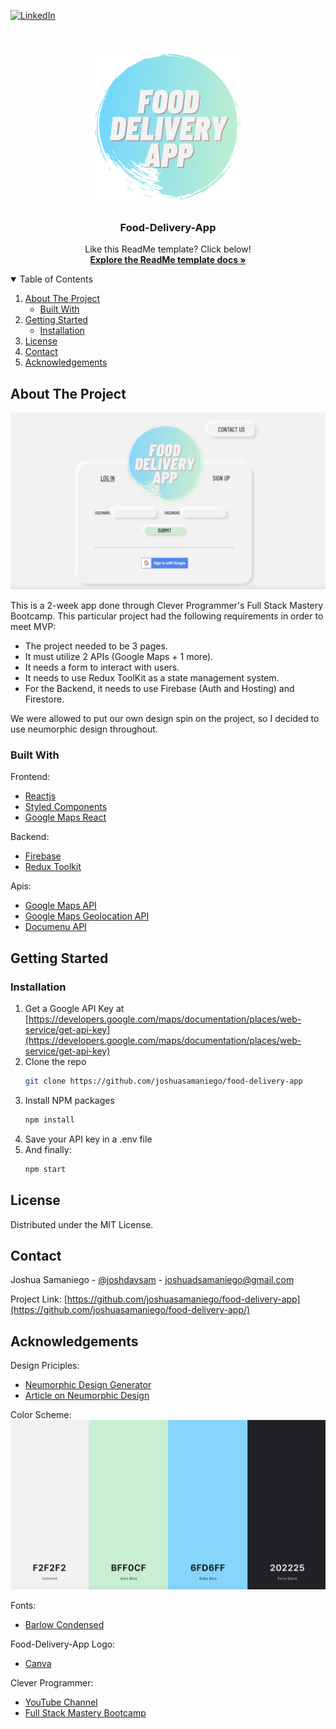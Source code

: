 <!--
*** Thanks for checking out the Best-README-Template. If you have a suggestion
*** that would make this better, please fork the repo and create a pull request
*** or simply open an issue with the tag "enhancement".
*** Thanks again! Now go create something AMAZING! :D
-->

<!-- PROJECT SHIELDS -->
<!--
*** I'm using markdown "reference style" links for readability.
*** Reference links are enclosed in brackets [ ] instead of parentheses ( ).
*** See the bottom of this document for the declaration of the reference variables
*** for contributors-url, forks-url, etc. This is an optional, concise syntax you may use.
*** https://www.markdownguide.org/basic-syntax/#reference-style-links
-->

[![LinkedIn][linkedin-shield]][linkedin-url]

<!-- PROJECT LOGO -->
<br />
<p align="center">

  <a href="https://github.com/joshuasamaniego/food-delivery-app">
    <img src="food-delivery/public/assets/FoodDeliveryApp.png" alt="Logo" width="250" height="250">
  </a>

  <h3 align="center">Food-Delivery-App</h3>

  <p align="center">
    Like this ReadMe template? Click below!
    <br />
    <a href="https://github.com/othneildrew/Best-README-Template"><strong>Explore the ReadMe template docs »</strong></a>
    <br />
  </p>
</p>

<!-- TABLE OF CONTENTS -->
<details open="open">
  <summary>Table of Contents</summary>
  <ol>
    <li>
      <a href="#about-the-project">About The Project</a>
      <ul>
        <li><a href="#built-with">Built With</a></li>
      </ul>
    </li>
    <li>
      <a href="#getting-started">Getting Started</a>
      <ul>
        <li><a href="#installation">Installation</a></li>
      </ul>
    </li>
    <li><a href="#license">License</a></li>
    <li><a href="#contact">Contact</a></li>
    <li><a href="#acknowledgements">Acknowledgements</a></li>
  </ol>
</details>

<!-- ABOUT THE PROJECT -->

## About The Project

[![Product Name Screen Shot][product-screenshot]](food-delivery/public/assets/food-delivery-app-welcome-page.png)

This is a 2-week app done through Clever Programmer's Full Stack Mastery Bootcamp. This particular project had the following requirements in order to meet MVP:

- The project needed to be 3 pages.
- It must utilize 2 APIs (Google Maps + 1 more).
- It needs a form to interact with users.
- It needs to use Redux ToolKit as a state management system.
- For the Backend, it needs to use Firebase (Auth and Hosting) and Firestore.

We were allowed to put our own design spin on the project, so I decided to use neumorphic design throughout.

### Built With

Frontend:

- [Reactjs](https://reactjs.org/)
- [Styled Components](https://styled-components.com/docs/basics)
- [Google Maps React](https://www.npmjs.com/package/google-maps-react)

Backend:

- [Firebase](https://firebase.google.com/)
- [Redux Toolkit](https://redux-toolkit.js.org/)

Apis:

- [Google Maps API](https://developers.google.com/maps)
- [Google Maps Geolocation API](https://developers.google.com/maps/documentation/geolocation/overview)
- [Documenu API](https://documenu.com/)

<!-- GETTING STARTED -->

## Getting Started

### Installation

1. Get a Google API Key at [https://developers.google.com/maps/documentation/places/web-service/get-api-key](https://developers.google.com/maps/documentation/places/web-service/get-api-key)
2. Clone the repo
   ```sh
   git clone https://github.com/joshuasamaniego/food-delivery-app
   ```
3. Install NPM packages
   ```sh
   npm install
   ```
4. Save your API key in a .env file
5. And finally:
   ```sh
   npm start
   ```

<!-- LICENSE -->

## License

Distributed under the MIT License.

<!-- CONTACT -->

## Contact

Joshua Samaniego - [@joshdavsam](https://twitter.com/joshdavsam/) - joshuadsamaniego@gmail.com

Project Link: [https://github.com/joshuasamaniego/food-delivery-app](https://github.com/joshuasamaniego/food-delivery-app/)

<!-- ACKNOWLEDGEMENTS -->

## Acknowledgements

Design Priciples:

- [Neumorphic Design Generator](https://neumorphism.io/#ddd736/)
- [Article on Neumorphic Design](https://uxdesign.cc/neumorphism-in-user-interfaces-b47cef3bf3a6/)

Color Scheme:
[![Color Scheme Screen Shot][color-scheme-screenshot]](food-delivery/public/assets/fda-color-scheme.png)

Fonts:

- [Barlow Condensed](https://fonts.google.com/specimen/Barlow+Condensed)

Food-Delivery-App Logo:

- [Canva](https://www.canva.com/)

Clever Programmer:

- [YouTube Channel](https://www.youtube.com/channel/UCqrILQNl5Ed9Dz6CGMyvMTQ)
- [Full Stack Mastery Bootcamp](https://www.cleverprogrammer.com/full-stack-mastery-coding-bootcamp/)

<!-- MARKDOWN LINKS & IMAGES -->
<!-- https://www.markdownguide.org/basic-syntax/#reference-style-links -->

[linkedin-shield]: https://img.shields.io/badge/-LinkedIn-black.svg?style=for-the-badge&logo=linkedin&colorB=555
[linkedin-url]: https://www.linkedin.com/in/joshua-samaniego/
[product-screenshot]: food-delivery/public/assets/food-delivery-app-welcome-page.png
[color-scheme-screenshot]: food-delivery/public/assets/fda-color-scheme.png
